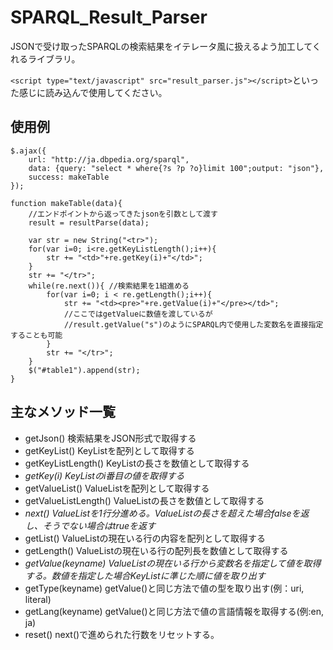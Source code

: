 SPARQL_Result_Parser
=============
JSONで受け取ったSPARQLの検索結果をイテレータ風に扱えるよう加工してくれるライブラリ。

`<script type="text/javascript" src="result_parser.js"></script>`といった感じに読み込んで使用してください。

使用例
------------
	$.ajax({
		url: "http://ja.dbpedia.org/sparql",
		data: {query: "select * where{?s ?p ?o}limit 100";output: "json"},
		success: makeTable
	});
	
	function makeTable(data){
		//エンドポイントから返ってきたjsonを引数として渡す
		result = resultParse(data);
		
		var str = new String("<tr>");
		for(var i=0; i<re.getKeyListLength();i++){
			str += "<td>"+re.getKey(i)+"</td>";
		}
		str += "</tr>";
		while(re.next()){ //検索結果を1組進める
			for(var i=0; i < re.getLength();i++){
				str += "<td><pre>"+re.getValue(i)+"</pre></td>";
				//ここではgetValueに数値を渡しているが
				//result.getValue("s")のようにSPARQL内で使用した変数名を直接指定することも可能
			}
			str += "</tr>";
		}
		$("#table1").append(str);
	}

主なメソッド一覧
---------------
* getJson()	検索結果をJSON形式で取得する
* getKeyList()	KeyListを配列として取得する
* getKeyListLength()	KeyListの長さを数値として取得する
* *getKey(i)	KeyListのi番目の値を取得する*
* getValueList()	ValueListを配列として取得する
* getValueListLength()	ValueListの長さを数値として取得する
* *next()	ValueListを1行分進める。ValueListの長さを超えた場合falseを返し、そうでない場合はtrueを返す*
* getList()	ValueListの現在いる行の内容を配列として取得する
* getLength()	ValueListの現在いる行の配列長を数値として取得する
* *getValue(keyname)	ValueListの現在いる行から変数名を指定して値を取得する。数値を指定した場合KeyListに準じた順に値を取り出す*
* getType(keyname)	getValue()と同じ方法で値の型を取り出す(例：uri, literal)
* getLang(keyname)	getValue()と同じ方法で値の言語情報を取得する(例:en, ja)
* reset()	next()で進められた行数をリセットする。
